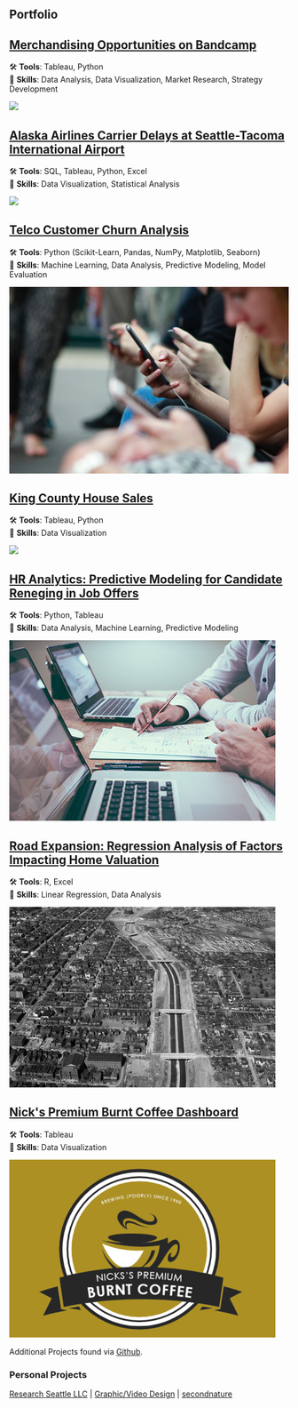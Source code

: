 ## Portfolio


<!-- ### Category Name 1  -->

## [Merchandising Opportunities on Bandcamp](https://nbcarroll.github.io/RevenueComparison/index.html)
 🛠️ <b>Tools</b>: Tableau, Python <br>
🧠 <b>Skills</b>: Data Analysis, Data Visualization, Market Research, Strategy Development

<img src="mick-haupt-_kXXlLPnKEc-unsplash.jpg" style="width: auto; height: auto">

## [Alaska Airlines Carrier Delays at Seattle-Tacoma International Airport](https://nbcarroll.github.io/airline_delay_analysis/index.html)
🛠️ <b>Tools</b>: SQL, Tableau, Python, Excel <br>
🧠 <b>Skills</b>: Data Visualization, Statistical Analysis

<img src="images/bao-menglong--FhoJYnw-cg-unsplash.jpg" style="width: auto; height: auto">

## [Telco Customer Churn Analysis](https://nbcarroll.github.io/churn_analysis/churn_analysis.html)
🛠️ <b>Tools</b>: Python (Scikit-Learn, Pandas, NumPy, Matplotlib, Seaborn) <br>
🧠 <b>Skills</b>: Machine Learning, Data Analysis, Predictive Modeling, Model Evaluation

<img src="churn_analysis/robin-worrall-FPt10LXK0cg-unsplash.jpg" style="width: auto; height: auto" alt="Burnt Coffee">

## [King County House Sales](https://public.tableau.com/app/profile/nbcarr0ll/viz/KingCountyDashboard_16956716446600/DashboardKingCountyHouseSales)
🛠️ <b>Tools</b>: Tableau, Python <br>
🧠 <b>Skills</b>: Data Visualization

<img src="luca-micheli-RpvC77-exG0-unsplash.jpg" style="width: auto; height: auto">

## [HR Analytics: Predictive Modeling for Candidate Reneging in Job Offers](https://nbcarroll.github.io/Scalene_Works/index.html)
🛠️ <b>Tools</b>: Python, Tableau <br>
🧠 <b>Skills</b>: Data Analysis, Machine Learning, Predictive Modeling

<img src="https://github.com/nbcarroll/nbcarroll.github.io/blob/master/Scalene_Works/scott-graham-5fNmWej4tAA-unsplash.jpg?raw=true"  style="width: auto; height: auto"  alt="HR Image">

## [Road Expansion: Regression Analysis of Factors Impacting Home Valuation](https://nbcarroll.github.io/SpringbankDrive/index.html)
🛠️ <b>Tools</b>: R, Excel <br>
🧠 <b>Skills</b>: Linear Regression, Data Analysis
 
<img src="https://raw.githubusercontent.com/nbcarroll/nbcarroll.github.io/master/SpringbankDrive/Construction_of_Interstate_95%2C_downtown_Richmond_(2899336022).jpg"  style="width: auto; height: auto" alt="Construction of Interstate 95, downtown Richmond">

## [Nick's Premium Burnt Coffee Dashboard](https://public.tableau.com/views/NicksBurntCoffeeDashboard/MainDashboard?:language=en-US&publish=yes&:display_count=n&:origin=viz_share_link)
🛠️ <b>Tools</b>: Tableau <br>
🧠 <b>Skills</b>: Data Visualization

<img src="https://raw.githubusercontent.com/nbcarroll/nbcarroll.github.io/master/burnt_coffee_dashboard_preview.jpg"  style="width: auto; height: auto" alt="Burnt Coffee">

<br>


Additional Projects found via [Github](https://github.com/nbcarroll/Projects).

### Personal Projects
[Research Seattle LLC](https://researchseattle.com/) | [Graphic/Video Design](https://nbcdesign.tumblr.com/) | [secondnature](https://secondnatureseattle.com)

<!-- <p style="font-size:11px">Page template forked from <a href="https://github.com/evanca/quick-portfolio">evanca</a></p>
<!-- Remove above link if you don't want to attibute -->

<!-- If I want to later have different project sections just use varying # for Markdown -->
